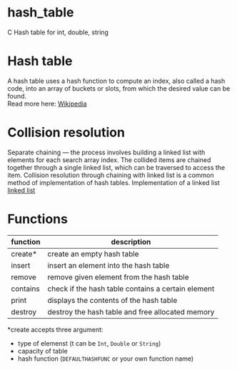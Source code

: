 # hash_table
C Hash table for int, double, string 


# Hash table
A hash table uses a hash function to compute an index, also called a hash code, into an array of buckets or slots, from which the desired value can be found.\
Read more here: [Wikipedia](https://en.wikipedia.org/wiki/Hash_table)

# Collision resolution
Separate chaining — the process involves building a linked list with elements for each search array index. The collided items are chained together through a single linked list, which can be traversed to access the item. Collision resolution through chaining with linked list is a common method of implementation of hash tables.
Implementation of a linked list [linked list](https://github.com/Tnirpps/linked_list)

# Functions
| function | description|
| ---------|------------|
| create*  | create an empty hash table |
| insert   | insert an element into the hash table |
| remove   | remove given element from the hash table |
| contains | check if the hash table contains a certain element|
| print    | displays the contents of the hash table|
| destroy  | destroy the hash table and free allocated memory|

*create accepts three argument:
- type of elemenst (t can be `Int`, `Double` or `String`)
- capacity of table
- hash function (`DEFAULTHASHFUNC` or your own function name)
